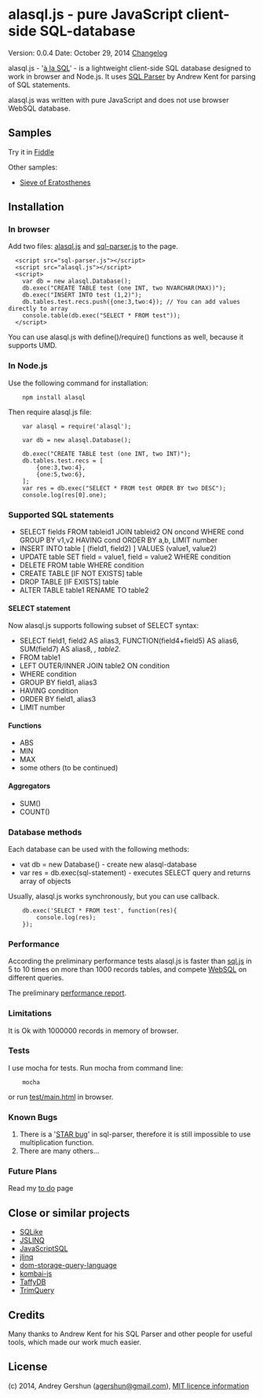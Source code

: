 # alasql.js - pure JavaScript client-side SQL-database 

Version: 0.0.4 Date: October 29, 2014 [Changelog](CHANGELOG.md) 

alasql.js - '[à la SQL](http://en.wiktionary.org/wiki/%C3%A0_la)' - is a lightweight client-side SQL database designed to work in browser and Node.js. It uses [SQL Parser](https://github.com/forward/sql-parser) by Andrew Kent for parsing of SQL statements.

alasql.js was written with pure JavaScript and does not use browser WebSQL database.

## Samples

Try it in [Fiddle](http://jsfiddle.net/agershun/38hj2uwy/3/)

Other samples:
* [Sieve of Eratosthenes](examples/prime.html)


## Installation

### In browser

Add two files: [alasql.js](src/alasql.js) and [sql-parser.js](lib/sql-parser/sql-parser.js) to the page.

```
  <script src="sql-parser.js"></script>
  <script src="alasql.js"></script>	
  <script>
    var db = new alasql.Database();
    db.exec("CREATE TABLE test (one INT, two NVARCHAR(MAX))");
    db.exec("INSERT INTO test (1,2)");
    db.tables.test.recs.push({one:3,two:4}); // You can add values directly to array
    console.table(db.exec("SELECT * FROM test"));
  </script>

```

You can use alasql.js with define()/require() functions as well, because it supports UMD.

### In Node.js

Use the following command for installation:
```
    npm install alasql
```
Then require alasql.js file:

```
    var alasql = require('alasql');

    var db = new alasql.Database();
    
    db.exec("CREATE TABLE test (one INT, two INT)");
    db.tables.test.recs = [
        {one:3,two:4},
        {one:5,two:6},
    ];
    var res = db.exec("SELECT * FROM test ORDER BY two DESC");
    console.log(res[0].one);

```

### Supported SQL statements

* SELECT fields FROM tableid1 JOIN tableid2 ON oncond WHERE cond GROUP BY v1,v2 HAVING cond ORDER BY a,b, LIMIT number
* INSERT INTO table \[ (field1, field2) \] VALUES (value1, value2)
* UPDATE table SET field = value1, field = value2 WHERE condition 
* DELETE FROM table WHERE condition 
* CREATE TABLE \[IF NOT EXISTS\] table
* DROP TABLE \[IF EXISTS\] table
* ALTER TABLE table1 RENAME TO table2


#### SELECT statement

Now alasql.js supports following subset of SELECT syntax:

* SELECT field1, field2 AS alias3, FUNCTION(field4+field5) AS alias6, SUM(field7) AS alias8, *, table2.*
* FROM table1
* LEFT OUTER/INNER JOIN table2 ON condition
* WHERE condition
* GROUP BY field1, alias3
* HAVING condition
* ORDER BY field1, alias3
* LIMIT number

#### Functions

* ABS
* MIN
* MAX
* some others (to be continued)

#### Aggregators

* SUM()
* COUNT() 

### Database methods

Each database can be used with the following methods:

* vat db = new Database() - create new alasql-database
* var res = db.exec(sql-statement) - executes SELECT query and returns array of objects 

Usually, alasql.js works synchronously, but you can use callback.

```
    db.exec('SELECT * FROM test', function(res){
    	console.log(res);
    });
```

### Performance

According the preliminary performance tests alasql.js is faster than [sql.js]() in 5 to 10 times on more than 1000 records tables, and compete [WebSQL]() on different queries. 

The preliminary [performance report](PERFORMANCE.md).

### Limitations

It is Ok with 1000000 records in memory of browser. 

### Tests

I use mocha for tests. Run mocha from command line:

```
    mocha
```
or run [test/main.html](test/main.html) in browser.


### Known Bugs

1. There is a '[STAR bug](https://github.com/forward/sql-parser/issues/6)' in sql-parser, therefore
it is still impossible to use multiplication function.
2. There are many others... 

### Future Plans

Read my [to do](TODO.md) page

## Close or similar projects
* [SQLike](http://www.thomasfrank.se/sqlike.html)
* [JSLINQ](http://jslinq.codeplex.com/)
* [JavaScriptSQL](http://javascriptsql.sourceforge.net/ARCH/en/index.html)
* [jlinq](http://www.hugoware.net/projects/jlinq)
* [dom-storage-query-language](https://code.google.com/p/dom-storage-query-language/)
* [kombai-js](https://code.google.com/p/kombai-js/)
* [TaffyDB](http://www.taffydb.com/)
* [TrimQuery](https://code.google.com/p/trimpath/wiki/TrimQuery)

## Credits

Many thanks to Andrew Kent for his SQL Parser and other people for useful tools, which made our work much easier.

## License

(c) 2014, Andrey Gershun (agershun@gmail.com), [MIT licence information](LICENSE)

